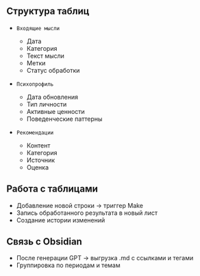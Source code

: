 
## Структура таблиц
- `Входящие мысли`
  - Дата
  - Категория
  - Текст мысли
  - Метки
  - Статус обработки

- `Психопрофиль`
  - Дата обновления
  - Тип личности
  - Активные ценности
  - Поведенческие паттерны

- `Рекомендации`
  - Контент
  - Категория
  - Источник
  - Оценка

## Работа с таблицами
- Добавление новой строки → триггер Make
- Запись обработанного результата в новый лист
- Создание истории изменений

## Связь с Obsidian
- После генерации GPT → выгрузка .md с ссылками и тегами
- Группировка по периодам и темам
